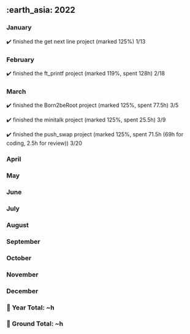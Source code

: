 <h2> :earth_asia: 2022 </h2>

<h3> January </h3>

:heavy_check_mark: finished the get next line project (marked 125%) 1/13

<h3> February </h3>

:heavy_check_mark: finished the ft_printf project (marked 119%, spent 128h) 2/18

<h3> March </h3>

:heavy_check_mark: finished the Born2beRoot project (marked 125%, spent 77.5h) 3/5

:heavy_check_mark: finished the minitalk project (marked 125%, spent 25.5h) 3/9

:heavy_check_mark: finished the push_swap project (marked 125%, spent 71.5h (69h for coding, 2.5h for review)) 3/20

<h3>  April </h3>

<h3>  May </h3>

<h3>  June </h3>

<h3>  July </h3>

<h3>  August </h3>

<h3> September </h3>

<h3>  October </h3>

<h3>  November </h3>

<h3> December </h3>


<h3>📍 Year Total: ~h<br></h3>
<h3>📍 Ground Total: ~h</h3>
